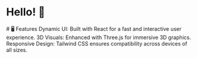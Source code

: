 <h1> Hello! 👋 </h1>
# 🖥️ Features
Dynamic UI: Built with React for a fast and interactive user experience.
3D Visuals: Enhanced with Three.js for immersive 3D graphics.
Responsive Design: Tailwind CSS ensures compatibility across devices of all sizes.
